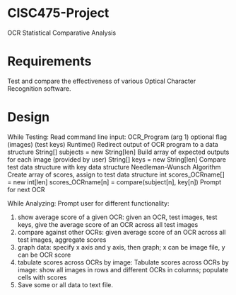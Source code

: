 # CISC475-Project
OCR Statistical Comparative Analysis

# Requirements
Test and compare the effectiveness of various Optical Character Recognition software.

# Design
While Testing:
Read command line input: OCR_Program (arg 1) optional flag (images) (test keys)
	Runtime()
Redirect output of OCR program to a data structure 
	String[] subjects = new String[len]
Build array of expected outputs for each image (provided by user)
	String[] keys = new String[len]
Compare test data structure with key data structure
	Needleman-Wunsch Algorithm
Create array of scores, assign to test data structure
	int scores_OCRname[] = new int[len]
	scores_OCRname[n] = compare(subject[n], key[n])
Prompt for next OCR

While Analyzing:
Prompt user for different functionality:
1) show average score of a given OCR: given an OCR, test images, test keys, give the average score of an OCR across all test images 
2) compare against other OCRs: given average score of an OCR across all test images, aggregate scores
3) graph data: specify x axis and y axis, then graph; x can be image file, y can be OCR score
4) tabulate scores across OCRs by image: Tabulate scores across OCRs by image: show all images in rows and different OCRs in columns; populate cells with scores
5) Save some or all data to text file.

